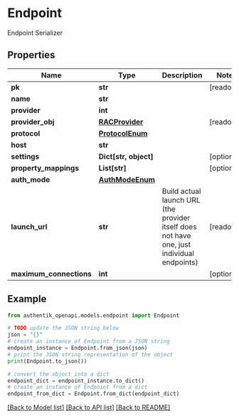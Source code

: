 # Endpoint

Endpoint Serializer

## Properties

Name | Type | Description | Notes
------------ | ------------- | ------------- | -------------
**pk** | **str** |  | [readonly] 
**name** | **str** |  | 
**provider** | **int** |  | 
**provider_obj** | [**RACProvider**](RACProvider.md) |  | [readonly] 
**protocol** | [**ProtocolEnum**](ProtocolEnum.md) |  | 
**host** | **str** |  | 
**settings** | **Dict[str, object]** |  | [optional] 
**property_mappings** | **List[str]** |  | [optional] 
**auth_mode** | [**AuthModeEnum**](AuthModeEnum.md) |  | 
**launch_url** | **str** | Build actual launch URL (the provider itself does not have one, just individual endpoints) | [readonly] 
**maximum_connections** | **int** |  | [optional] 

## Example

```python
from authentik_openapi.models.endpoint import Endpoint

# TODO update the JSON string below
json = "{}"
# create an instance of Endpoint from a JSON string
endpoint_instance = Endpoint.from_json(json)
# print the JSON string representation of the object
print(Endpoint.to_json())

# convert the object into a dict
endpoint_dict = endpoint_instance.to_dict()
# create an instance of Endpoint from a dict
endpoint_from_dict = Endpoint.from_dict(endpoint_dict)
```
[[Back to Model list]](../README.md#documentation-for-models) [[Back to API list]](../README.md#documentation-for-api-endpoints) [[Back to README]](../README.md)


